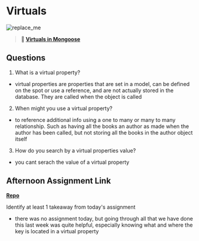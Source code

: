# Virtuals

![replace_me](https://codeworks.blob.core.windows.net/public/assets/img/illustrations/placeholder.svg)

> **📖 [Virtuals in Mongoose](https://codeworksacademy.com/fs-student-guide/resources/wk5/04-Virtuals)**

## Questions

1. What is a virtual property?
- virtual properties are properties that are set in a model, can be defined on the spot or use a reference, and are not actually stored in the database. They are called when the object is called 

2. When might you use a virtual property? 
- to reference additional info using a one to many or many to many relationship. Such as having all the books an author as made when the author has been called, but not storing all the books in the author object itself

3. How do you search by a virtual properties value?
- you cant serach the value of a virtual property

## Afternoon Assignment Link

**[Repo](https://github.com/Jacobzeme8/<ASSIGNMENT_REPO>)**

Identify at least 1 takeaway from today's assignment

- there was no assignment today, but going through all that we have done this last week was quite helpful, especially knowing what and where the key is located in a virtual property
